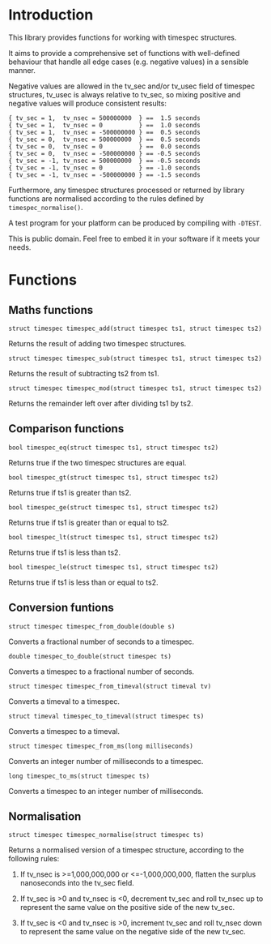 # Introduction

This library provides functions for working with timespec structures.

It aims to provide a comprehensive set of functions with well-defined behaviour
that handle all edge cases (e.g. negative values) in a sensible manner.

Negative values are allowed in the tv_sec and/or tv_usec field of timespec
structures, tv_usec is always relative to tv_sec, so mixing positive and
negative values will produce consistent results:

    { tv_sec = 1,  tv_nsec = 500000000  } ==  1.5 seconds
    { tv_sec = 1,  tv_nsec = 0          } ==  1.0 seconds
    { tv_sec = 1,  tv_nsec = -500000000 } ==  0.5 seconds
    { tv_sec = 0,  tv_nsec = 500000000  } ==  0.5 seconds
    { tv_sec = 0,  tv_nsec = 0          } ==  0.0 seconds
    { tv_sec = 0,  tv_nsec = -500000000 } == -0.5 seconds
    { tv_sec = -1, tv_nsec = 500000000  } == -0.5 seconds
    { tv_sec = -1, tv_nsec = 0          } == -1.0 seconds
    { tv_sec = -1, tv_nsec = -500000000 } == -1.5 seconds

Furthermore, any timespec structures processed or returned by library functions
are normalised according to the rules defined by `timespec_normalise()`.

A test program for your platform can be produced by compiling with `-DTEST`.

This is public domain. Feel free to embed it in your software if it meets your
needs.

# Functions

## Maths functions

`struct timespec timespec_add(struct timespec ts1, struct timespec ts2)`

Returns the result of adding two timespec structures.

`struct timespec timespec_sub(struct timespec ts1, struct timespec ts2)`

Returns the result of subtracting ts2 from ts1.

`struct timespec timespec_mod(struct timespec ts1, struct timespec ts2)`

Returns the remainder left over after dividing ts1 by ts2.

## Comparison functions

`bool timespec_eq(struct timespec ts1, struct timespec ts2)`

Returns true if the two timespec structures are equal.

`bool timespec_gt(struct timespec ts1, struct timespec ts2)`

Returns true if ts1 is greater than ts2.

`bool timespec_ge(struct timespec ts1, struct timespec ts2)`

Returns true if ts1 is greater than or equal to ts2.

`bool timespec_lt(struct timespec ts1, struct timespec ts2)`

Returns true if ts1 is less than ts2.

`bool timespec_le(struct timespec ts1, struct timespec ts2)`

Returns true if ts1 is less than or equal to ts2.

## Conversion funtions

`struct timespec timespec_from_double(double s)`

Converts a fractional number of seconds to a timespec.

`double timespec_to_double(struct timespec ts)`

Converts a timespec to a fractional number of seconds.

`struct timespec timespec_from_timeval(struct timeval tv)`

Converts a timeval to a timespec.

`struct timeval timespec_to_timeval(struct timespec ts)`

Converts a timespec to a timeval.

`struct timespec timespec_from_ms(long milliseconds)`

Converts an integer number of milliseconds to a timespec.

`long timespec_to_ms(struct timespec ts)`

Converts a timespec to an integer number of milliseconds.

## Normalisation

`struct timespec timespec_normalise(struct timespec ts)`

Returns a normalised version of a timespec structure, according to the following
rules:

1. If tv_nsec is >=1,000,000,000 or <=-1,000,000,000, flatten the surplus
   nanoseconds into the tv_sec field.

2. If tv_sec is >0 and tv_nsec is <0, decrement tv_sec and roll tv_nsec up to
   represent the same value on the positive side of the new tv_sec.

3. If tv_sec is <0 and tv_nsec is >0, increment tv_sec and roll tv_nsec down to
   represent the same value on the negative side of the new tv_sec.
